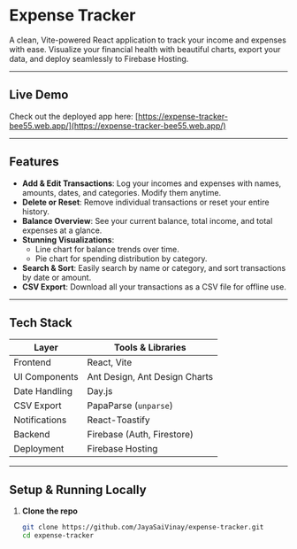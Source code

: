 # Expense Tracker

A clean, Vite-powered React application to track your income and expenses with ease. Visualize your financial health with beautiful charts, export your data, and deploy seamlessly to Firebase Hosting.

---

##  Live Demo

Check out the deployed app here: [https://expense-tracker-bee55.web.app/](https://expense-tracker-bee55.web.app/)

---

##  Features

- **Add & Edit Transactions**: Log your incomes and expenses with names, amounts, dates, and categories. Modify them anytime.
- **Delete or Reset**: Remove individual transactions or reset your entire history.
- **Balance Overview**: See your current balance, total income, and total expenses at a glance.
- **Stunning Visualizations**:
  - Line chart for balance trends over time.
  - Pie chart for spending distribution by category.
- **Search & Sort**: Easily search by name or category, and sort transactions by date or amount.
- **CSV Export**: Download all your transactions as a CSV file for offline use.

---

##  Tech Stack

| Layer        | Tools & Libraries              |
|--------------|-------------------------------|
| Frontend     | React, Vite                    |
| UI Components| Ant Design, Ant Design Charts |
| Date Handling| Day.js                        |
| CSV Export   | PapaParse (`unparse`)         |
| Notifications| React-Toastify                |
| Backend      | Firebase (Auth, Firestore)    |
| Deployment   | Firebase Hosting              |

---

##  Setup & Running Locally

1. **Clone the repo**  
   ```bash
   git clone https://github.com/JayaSaiVinay/expense-tracker.git
   cd expense-tracker
